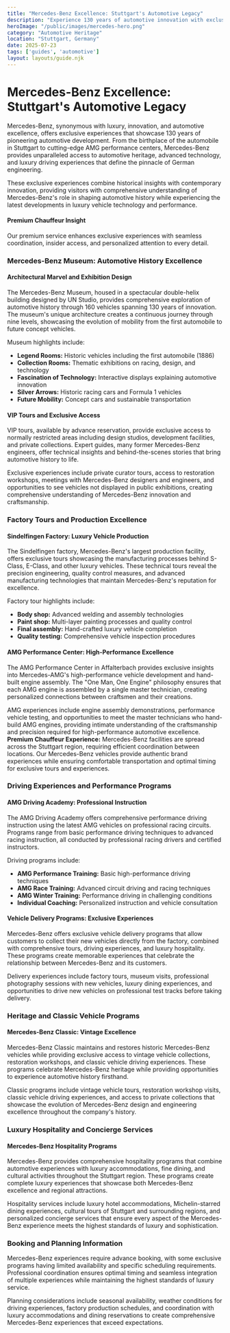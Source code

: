 ```yaml
---
title: "Mercedes-Benz Excellence: Stuttgart's Automotive Legacy"
description: "Experience 130 years of automotive innovation with exclusive factory tours, VIP museum access, AMG driving experiences, and luxury chauffeur services in vintage Mercedes models."
heroImage: "/public/images/mercedes-hero.png"
category: "Automotive Heritage"
location: "Stuttgart, Germany"
date: 2025-07-23
tags: ['guides', 'automotive']
layout: layouts/guide.njk
---
```


# Mercedes-Benz Excellence: Stuttgart's Automotive Legacy

Mercedes-Benz, synonymous with luxury, innovation, and automotive excellence, offers exclusive experiences that showcase 130 years of pioneering automotive development. From the birthplace of the automobile in Stuttgart to cutting-edge AMG performance centers, Mercedes-Benz provides unparalleled access to automotive heritage, advanced technology, and luxury driving experiences that define the pinnacle of German engineering.

These exclusive experiences combine historical insights with contemporary innovation, providing visitors with comprehensive understanding of Mercedes-Benz's role in shaping automotive history while experiencing the latest developments in luxury vehicle technology and performance.

<div class="premium-insight">
<h4>Premium Chauffeur Insight</h4>
<p>Our premium service enhances exclusive experiences with seamless coordination, insider access, and personalized attention to every detail.</p>
</div>


### Mercedes-Benz Museum: Automotive History Excellence


#### Architectural Marvel and Exhibition Design

The Mercedes-Benz Museum, housed in a spectacular double-helix building designed by UN Studio, provides comprehensive exploration of automotive history through 160 vehicles spanning 130 years of innovation. The museum's unique architecture creates a continuous journey through nine levels, showcasing the evolution of mobility from the first automobile to future concept vehicles.

Museum highlights include:

  * **Legend Rooms:** Historic vehicles including the first automobile (1886)
  * **Collection Rooms:** Thematic exhibitions on racing, design, and technology
  * **Fascination of Technology:** Interactive displays explaining automotive innovation
  * **Silver Arrows:** Historic racing cars and Formula 1 vehicles
  * **Future Mobility:** Concept cars and sustainable transportation


#### VIP Tours and Exclusive Access

VIP tours, available by advance reservation, provide exclusive access to normally restricted areas including design studios, development facilities, and private collections. Expert guides, many former Mercedes-Benz engineers, offer technical insights and behind-the-scenes stories that bring automotive history to life.

Exclusive experiences include private curator tours, access to restoration workshops, meetings with Mercedes-Benz designers and engineers, and opportunities to see vehicles not displayed in public exhibitions, creating comprehensive understanding of Mercedes-Benz innovation and craftsmanship.


### Factory Tours and Production Excellence


#### Sindelfingen Factory: Luxury Vehicle Production

The Sindelfingen factory, Mercedes-Benz's largest production facility, offers exclusive tours showcasing the manufacturing processes behind S-Class, E-Class, and other luxury vehicles. These technical tours reveal the precision engineering, quality control measures, and advanced manufacturing technologies that maintain Mercedes-Benz's reputation for excellence.

Factory tour highlights include:

  * **Body shop:** Advanced welding and assembly technologies
  * **Paint shop:** Multi-layer painting processes and quality control
  * **Final assembly:** Hand-crafted luxury vehicle completion
  * **Quality testing:** Comprehensive vehicle inspection procedures


#### AMG Performance Center: High-Performance Excellence

The AMG Performance Center in Affalterbach provides exclusive insights into Mercedes-AMG's high-performance vehicle development and hand-built engine assembly. The "One Man, One Engine" philosophy ensures that each AMG engine is assembled by a single master technician, creating personalized connections between craftsmen and their creations.

AMG experiences include engine assembly demonstrations, performance vehicle testing, and opportunities to meet the master technicians who hand-build AMG engines, providing intimate understanding of the craftsmanship and precision required for high-performance automotive excellence.
**Premium Chauffeur Experience:** Mercedes-Benz facilities are spread across the Stuttgart region, requiring efficient coordination between locations. Our Mercedes-Benz vehicles provide authentic brand experiences while ensuring comfortable transportation and optimal timing for exclusive tours and experiences.


### Driving Experiences and Performance Programs


#### AMG Driving Academy: Professional Instruction

The AMG Driving Academy offers comprehensive performance driving instruction using the latest AMG vehicles on professional racing circuits. Programs range from basic performance driving techniques to advanced racing instruction, all conducted by professional racing drivers and certified instructors.

Driving programs include:

  * **AMG Performance Training:** Basic high-performance driving techniques
  * **AMG Race Training:** Advanced circuit driving and racing techniques
  * **AMG Winter Training:** Performance driving in challenging conditions
  * **Individual Coaching:** Personalized instruction and vehicle consultation


#### Vehicle Delivery Programs: Exclusive Experiences

Mercedes-Benz offers exclusive vehicle delivery programs that allow customers to collect their new vehicles directly from the factory, combined with comprehensive tours, driving experiences, and luxury hospitality. These programs create memorable experiences that celebrate the relationship between Mercedes-Benz and its customers.

Delivery experiences include factory tours, museum visits, professional photography sessions with new vehicles, luxury dining experiences, and opportunities to drive new vehicles on professional test tracks before taking delivery.


### Heritage and Classic Vehicle Programs


#### Mercedes-Benz Classic: Vintage Excellence

Mercedes-Benz Classic maintains and restores historic Mercedes-Benz vehicles while providing exclusive access to vintage vehicle collections, restoration workshops, and classic vehicle driving experiences. These programs celebrate Mercedes-Benz heritage while providing opportunities to experience automotive history firsthand.

Classic programs include vintage vehicle tours, restoration workshop visits, classic vehicle driving experiences, and access to private collections that showcase the evolution of Mercedes-Benz design and engineering excellence throughout the company's history.


### Luxury Hospitality and Concierge Services


#### Mercedes-Benz Hospitality Programs

Mercedes-Benz provides comprehensive hospitality programs that combine automotive experiences with luxury accommodations, fine dining, and cultural activities throughout the Stuttgart region. These programs create complete luxury experiences that showcase both Mercedes-Benz excellence and regional attractions.

Hospitality services include luxury hotel accommodations, Michelin-starred dining experiences, cultural tours of Stuttgart and surrounding regions, and personalized concierge services that ensure every aspect of the Mercedes-Benz experience meets the highest standards of luxury and sophistication.


### Booking and Planning Information

Mercedes-Benz experiences require advance booking, with some exclusive programs having limited availability and specific scheduling requirements. Professional coordination ensures optimal timing and seamless integration of multiple experiences while maintaining the highest standards of luxury service.

Planning considerations include seasonal availability, weather conditions for driving experiences, factory production schedules, and coordination with luxury accommodations and dining reservations to create comprehensive Mercedes-Benz experiences that exceed expectations.

